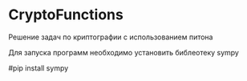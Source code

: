 # CryptoFunctions

Решение задач по криптографии с использованием питона 

Для запуска программ необходимо установить библеотеку sympy 

#pip install sympy 
